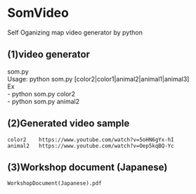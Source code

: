# SomVideo
Self Oganizing map video generator by python
## (1)video generator 
   som.py  
   Usage: python som.py [color2|color1|animal2|animal1|animal3]  
   Ex   
      - python som.py color2  
      - python som.py animal2  

## (2)Generated video sample
    color2    https://www.youtube.com/watch?v=5oHN6gYx-hI    
    animal2   https://www.youtube.com/watch?v=Oep5kqBQ-Yc    

## (3)Workshop document (Japanese)
    WorkshopDocument(Japanese).pdf
